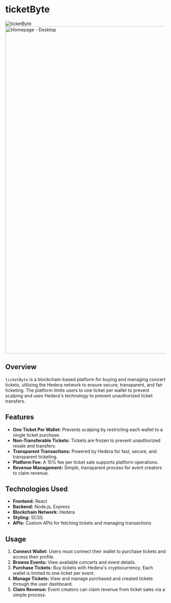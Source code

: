 # ticketByte

![ticketByte](https://github.com/user-attachments/assets/d7739ac3-8558-4013-a109-2d07d14a9e6b)
<img width="1440" height="1024" alt="Homepage - Desktop" src="https://github.com/user-attachments/assets/fe104b4d-c1a4-4afd-92bc-2f309d831c0f" />

## Overview

`ticketByte` is a blockchain-based platform for buying and managing concert tickets, utilizing the Hedera network to ensure secure, transparent, and fair ticketing. The platform limits users to one ticket per wallet to prevent scalping and uses Hedera's technology to prevent unauthorized ticket transfers.

## Features

- **One Ticket Per Wallet:** Prevents scalping by restricting each wallet to a single ticket purchase.
- **Non-Transferable Tickets:** Tickets are frozen to prevent unauthorized resale and transfers.
- **Transparent Transactions:** Powered by Hedera for fast, secure, and transparent ticketing.
- **Platform Fee:** A 15% fee per ticket sale supports platform operations.
- **Revenue Management:** Simple, transparent process for event creators to claim revenue.

## Technologies Used

- **Frontend:** React
- **Backend:** Node.js, Express
- **Blockchain Network:** Hedera
- **Styling:** SCSS
- **APIs:** Custom APIs for fetching tickets and managing transactions

## Usage

1. **Connect Wallet:** Users must connect their wallet to purchase tickets and access their profile.
2. **Browse Events:** View available concerts and event details.
3. **Purchase Tickets:** Buy tickets with Hedera's cryptocurrency. Each wallet is limited to one ticket per event.
4. **Manage Tickets:** View and manage purchased and created tickets through the user dashboard.
5. **Claim Revenue:** Event creators can claim revenue from ticket sales via a simple process.
